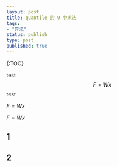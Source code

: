 ```yaml
---
layout: post
title: quantile 的 9 中求法
tags:
- "算法"
status: publish
type: post
published: true
---
```


{:TOC}

test $$F=Wx$$ test

${F=Wx}$

$F=Wx$


## 1
## 2
